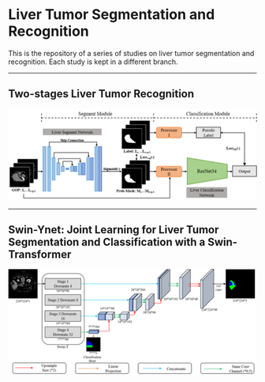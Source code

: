 # Liver Tumor Segmentation and Recognition

This is the repository of a series of studies on liver tumor segmentation and recognition. Each study is kept in a different branch.

----

## Two-stages Liver Tumor Recognition
![2stage](https://github.com/Zch0414/Liver-Tumor-Segmentation-and-Recognition/blob/2stage/img/2stage_pipeline.png)

----

## Swin-Ynet: Joint Learning for Liver Tumor Segmentation and Classification with a Swin-Transformer
![swin](https://github.com/Zch0414/Liver-Tumor-Segmentation-and-Recognition/blob/swin-ynet/img/pipeline.png)





